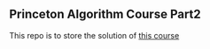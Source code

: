 ## Princeton Algorithm Course Part2

This repo is to store the solution of [this course](https://www.coursera.org/learn/algorithms-part2)